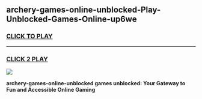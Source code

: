 
## archery-games-online-unblocked-Play-Unblocked-Games-Online-up6we
<h3>
<a href="https://premium76.site?title=archery-games-online-unblocked&ref=25A">CLICK TO PLAY</a></h3>
<hr>

<h3>
<a href="https://premium76.site?title=archery-games-online-unblocked&ref=25A">CLICK 2 PLAY</a>
  
</h3>

<a href="https://premium76.site?title=archery-games-online-unblocked&ref=25A"><img src="https://clearcache.store/games.png"></a>


**archery-games-online-unblocked games unblocked: Your Gateway to Fun and Accessible Online Gaming**
